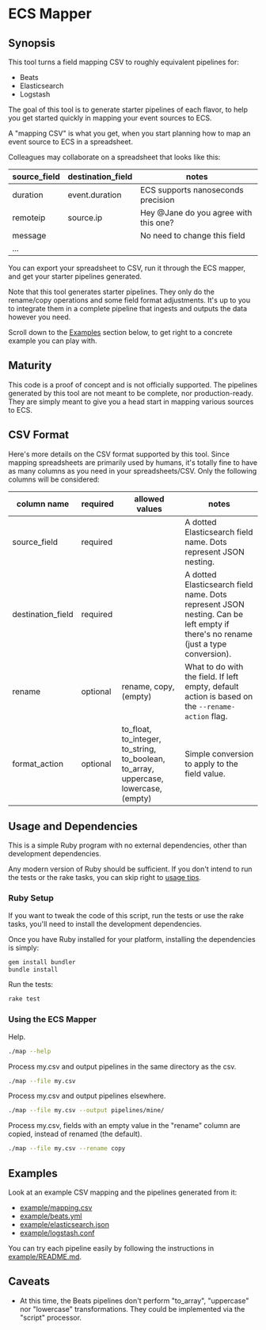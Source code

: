 # ECS Mapper

## Synopsis

This tool turns a field mapping CSV to roughly equivalent pipelines for:

- Beats
- Elasticsearch
- Logstash

The goal of this tool is to generate starter pipelines of each flavor, to
help you get started quickly in mapping your event sources to ECS.

A "mapping CSV" is what you get, when you start planning how to map an event
source to ECS in a spreadsheet.

Colleagues may collaborate on a spreadsheet that looks like this:

| source\_field | destination\_field | notes  |
|--------------|-------------------|---------------------------------------|
| duration     | event.duration    | ECS supports nanoseconds precision    |
| remoteip     | source.ip         | Hey @Jane do you agree with this one? |
| message      |                   | No need to change this field          |
| ...          |                   |                                       |

You can export your spreadsheet to CSV, run it through the ECS mapper,
and get your starter pipelines generated.

Note that this tool generates starter pipelines. They only do the rename/copy
operations and some field format adjustments. It's up to you to integrate them
in a complete pipeline that ingests and outputs the data however you need.

Scroll down to the [Examples](#examples) section below, to get right to a
concrete example you can play with.

## Maturity

This code is a proof of concept and is not officially supported.
The pipelines generated by this tool are not meant to be complete, nor production-ready.
They are simply meant to give you a head start in mapping various sources to ECS.

## CSV Format

Here's more details on the CSV format supported by this tool. Since mapping
spreadsheets are primarily used by humans, it's totally fine to have as many columns
as you need in your spreadsheets/CSV. Only the following columns will be considered:

| column name | required | allowed values | notes |
|-------------|----------|----------------|-------|
| source\_field | required |  | A dotted Elasticsearch field name. Dots represent JSON nesting. |
| destination\_field | required |  | A dotted Elasticsearch field name. Dots represent JSON nesting. Can be left empty if there's no rename (just a type conversion). |
| rename | optional | rename, copy, (empty) | What to do with the field. If left empty, default action is based on the `--rename-action` flag. |
| format\_action | optional | to\_float, to\_integer, to\_string, to\_boolean, to\_array, uppercase, lowercase, (empty) | Simple conversion to apply to the field value. |

## Usage and Dependencies

This is a simple Ruby program with no external dependencies, other than development
dependencies.

Any modern version of Ruby should be sufficient. If you don't intend to run the
tests or the rake tasks, you can skip right to [usage tips](#using-the-ecs-mapper).

### Ruby Setup

If you want to tweak the code of this script, run the tests or use the rake tasks,
you'll need to install the development dependencies.

Once you have Ruby installed for your platform, installing the dependencies is simply:

```bash
gem install bundler
bundle install
```

Run the tests:

```bash
rake test
```

### Using the ECS Mapper

Help.

```bash
./map --help
```

Process my.csv and output pipelines in the same directory as the csv.

```bash
./map --file my.csv
```

Process my.csv and output pipelines elsewhere.

```bash
./map --file my.csv --output pipelines/mine/
```

Process my.csv, fields with an empty value in the "rename" column are copied,
instead of renamed (the default).

```bash
./map --file my.csv --rename copy
```

## Examples

Look at an example CSV mapping and the pipelines generated from it:

- [example/mapping.csv](example/mapping.csv)
- [example/beats.yml](example/beats.yml)
- [example/elasticsearch.json](example/elasticsearch.json)
- [example/logstash.conf](example/logstash.conf)

You can try each pipeline easily by following the instructions
in [example/README.md](example/).

## Caveats

* At this time, the Beats pipelines don't perform "to\_array", "uppercase" nor
  "lowercase" transformations. They could be implemented via the "script" processor.

